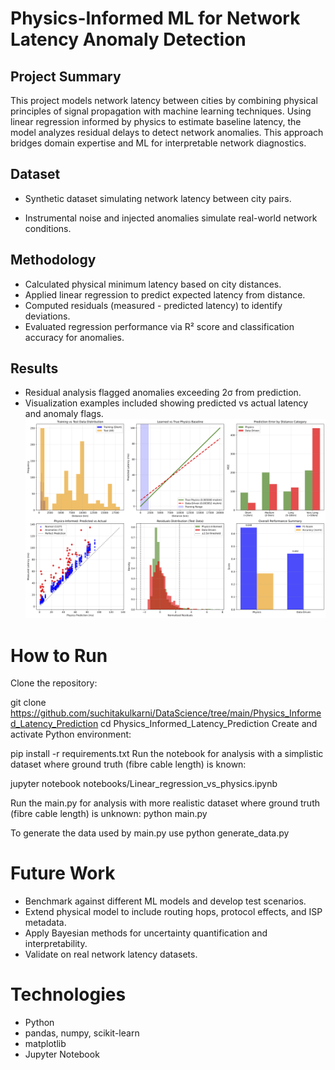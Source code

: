 # Physics-Informed ML for Network Latency Anomaly Detection

## Project Summary
This project models network latency between cities by combining physical principles of signal propagation with machine learning techniques. Using linear regression informed by physics to estimate baseline latency, the model analyzes residual delays to detect network anomalies. This approach bridges domain expertise and ML for interpretable network diagnostics.

## Dataset
* Synthetic dataset simulating network latency between city pairs.

* Instrumental noise and injected anomalies simulate real-world network conditions.

## Methodology
* Calculated physical minimum latency based on city distances.
* Applied linear regression to predict expected latency from distance.
* Computed residuals (measured - predicted latency) to identify deviations.
* Evaluated regression performance via R² score and classification accuracy for anomalies.

## Results
* Residual analysis flagged anomalies exceeding 2σ from prediction.
* Visualization examples included showing predicted vs actual latency and anomaly flags.
![Results summary](simple_physics_vs_datadriven.png)

# How to Run
Clone the repository:

git clone https://github.com/suchitakulkarni/DataScience/tree/main/Physics_Informed_Latency_Prediction
cd Physics_Informed_Latency_Prediction
Create and activate Python environment:

pip install -r requirements.txt
Run the notebook for analysis with a simplistic dataset where ground truth (fibre cable length) is known:

jupyter notebook notebooks/Linear_regression_vs_physics.ipynb

Run the main.py for analysis with more realistic dataset where ground truth (fibre cable length) is unknown:
python main.py

To generate the data used by main.py use
python generate_data.py

# Future Work
* Benchmark against different ML models and develop test scenarios.
* Extend physical model to include routing hops, protocol effects, and ISP metadata.
* Apply Bayesian methods for uncertainty quantification and interpretability.
* Validate on real network latency datasets.

# Technologies
* Python
* pandas, numpy, scikit-learn
* matplotlib
* Jupyter Notebook

